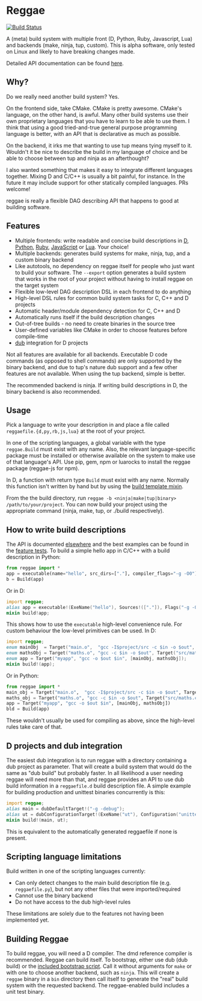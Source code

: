 Reggae
=======
[![Build Status](https://travis-ci.org/atilaneves/reggae.png?branch=master)](https://travis-ci.org/atilaneves/reggae)

A (meta) build system with multiple front (D, Python, Ruby,
Javascript, Lua) and backends (make, ninja, tup, custom).  This is
alpha software, only tested on Linux and likely to have breaking
changes made.

Detailed API documentation can be found [here](doc/index.md).

Why?
----

Do we really need another build system? Yes.

On the frontend side, take CMake. CMake is pretty awesome. CMake's
language, on the other hand, is awful.  Many other build systems use
their own proprietary languages that you have to learn to be able to
use them. I think that using a good tried-and-true general purpose
programming language is better, with an API that is declarative as
much as possible.

On the backend, it irks me that wanting to use tup means tying myself
to it. Wouldn't it be nice to describe the build in my language of
choice and be able to choose between tup and ninja as an afterthought?

I also wanted something that makes it easy to integrate different
languages together.  Mixing D and C/C++ is usually a bit painful, for
instance. In the future it may include support for other statically
compiled languages. PRs welcome!

reggae is really a flexible DAG describing API that happens to good at
building software.

Features
--------
* Multiple frontends: write readable and concise build descriptions in
[D](http://dlang.org/),
[Python](https://github.com/atilaneves/reggae-python),
[Ruby](https://github.com/atilaneves/reggae-ruby),
[JavaScript](https://github.com/atilaneves/reggae-js)
or [Lua](https://github.com/atilaneves/reggae-lua). Your choice!
* Multiple backends: generates build systems for make, ninja, tup, and a custom binary backend
* Like autotools, no dependency on reggae itself for people who just want to build your software.
The `--export` option generates a build system that works in the root of your project without
having to install reggae on the target system
* Flexible low-level DAG description DSL in each frontend to do anything
* High-level DSL rules for common build system tasks for C, C++ and D projects
* Automatic header/module dependency detection for C, C++ and D
* Automatically runs itself if the build description changes
* Out-of-tree builds - no need to create binaries in the source tree
* User-defined variables like CMake in order to choose features before compile-time
* [dub](http://code.dlang.org/about) integration for D projects

Not all features are available for all backends. Executable D code
commands (as opposed to shell commands) are only supported by the
binary backend, and due to tup's nature dub support and a few other
features are not available. When using the tup backend, simple is
better.

The recommended backend is ninja. If writing build descriptions in D,
the binary backend is also recommended.

Usage
-----

Pick a language to write your description in and place a file called
`reggaefile.{d,py,rb,js,lua}` at the root of your project.

In one of the scripting languages, a global variable with the type
`reggae.Build` must exist with any name. Also, the relevant
language-specific package must be installed or otherwise available on
the system to make use of that language's API. Use pip, gem, npm or luarocks
to install the reggae package (reggae-js for npm).

In D, a function with return type `Build` must exist with any name.
Normally this function isn't written by hand but by using the
[build template mixin](payload/reggae/build.d).

From the the build directory, run `reggae -b <ninja|make|tup|binary>
/path/to/your/project`. You can now build your project using the
appropriate command (ninja, make, tup, or ./build respectively).

How to write build descriptions
---------------------------------

The API is documented [elsewhere](doc/index.md) and the best examples
can be found in the [feature tests](features). To build a simple hello
app in C/C++ with a build description in Python:

```python
from reggae import *
app = executable(name="hello", src_dirs=["."], compiler_flags="-g -O0")
b = Build(app)
```

Or in D:

```d
import reggae;
alias app = executable!(ExeName("hello"), Sources!(["."]), Flags("-g -O0"))
mixin build!app;
```

This shows how to use the `executable` high-level convenience rule. For custom behaviour
the low-level primitives can be used. In D:

```d
import reggae;
enum mainObj  = Target("main.o",  "gcc -I$project/src -c $in -o $out", Target("src/main.c"));
enum mathsObj = Target("maths.o", "gcc -c $in -o $out", Target("src/maths.c"));
enum app = Target("myapp", "gcc -o $out $in", [mainObj, mathsObj]);
mixin build!(app);
```

Or in Python:

```python
from reggae import *
main_obj = Target("main.o",  "gcc -I$project/src -c $in -o $out", Target("src/main.c"))
maths_obj = Target("maths.o", "gcc -c $in -o $out", Target("src/maths.c"))
app = Target("myapp", "gcc -o $out $in", [mainObj, mathsObj])
bld = Build(app)
```

These wouldn't usually be used for compiling as above, since the high-level rules take care of that.

D projects and dub integration
---------------

The easiest dub integration is to run reggae with a directory
containing a dub project as parameter. That will create a build system
that would do the same as "dub build" but probably faster. In all
likelihood a user needing reggae will need more than that, and reggae
provides an API to use dub build information in a `reggaefile.d` build
description file. A simple example for building production and
unittest binaries concurrently is this:

```d
import reggae;
alias main = dubDefaultTarget!("-g -debug");
alias ut = dubConfigurationTarget!(ExeName("ut"), Configuration("unittest"));
mixin build!(main, ut);
```

This is equivalent to the automatically generated reggaefile if none is present.

Scripting language limitations
------------------------------
Build written in one of the scripting languages currently:

* Can only detect changes to the main build description file (e.g. `reggaefile.py`),
but not any other files that were imported/required
* Cannot use the binary backend
* Do not have access to the dub high-level rules

These limitations are solely due to the features not having been implemented yet.


Building Reggae
---------------

To build reggae, you will need a D compiler. The dmd reference
compiler is recommended.  Reggae can build itself. To bootstrap,
either use dub (dub build) or the
[included bootstrap script](bootstrap.sh).  Call it without arguments
for `make` or with one to choose another backend, such as
`ninja`. This will create a `reggae` binary in a `bin` directory then
call itself to generate the "real" build system with the requested
backend. The reggae-enabled build includes a unit test binary.

